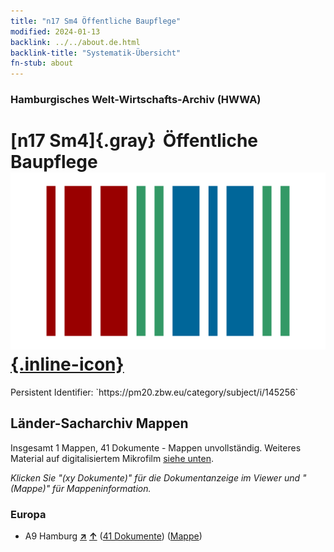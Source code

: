 ```yaml
---
title: "n17 Sm4 Öffentliche Baupflege"
modified: 2024-01-13
backlink: ../../about.de.html
backlink-title: "Systematik-Übersicht"
fn-stub: about
---
```


### Hamburgisches Welt-Wirtschafts-Archiv (HWWA)

# [n17 Sm4]{.gray}&#8201; Öffentliche Baupflege &#160; [![Wikidata](/images/Wikidata-logo.svg "Wikidata"){.inline-icon}](http://www.wikidata.org/entity/Q104710840)

<div class="hint">Persistent Identifier: `https://pm20.zbw.eu/category/subject/i/145256`</div>







## Länder-Sacharchiv Mappen






Insgesamt 1 Mappen, 41 Dokumente - Mappen unvollständig. Weiteres Material auf digitalisiertem Mikrofilm [siehe unten](#filmsections).

_Klicken Sie "(xy Dokumente)" für die Dokumentanzeige im Viewer und "(Mappe)" für Mappeninformation._




### Europa

- A9 Hamburg [**&nearr;**](../../../geo/i/140905/about.de.html "Hamburg (alle Mappen)") [**&uarr;**](../../../geo/about.de.html#A9 "Ländersystematik") (<a href="https://pm20.zbw.eu/iiifview/folder/sh/140905,145256" title="über: Hamburg : Öffentliche Baupflege" target="_blank">41 Dokumente</a>) ([Mappe](../../../../folder/sh/1409xx/140905/1452xx/145256/about.de.html))



<a id="filmsections" />













